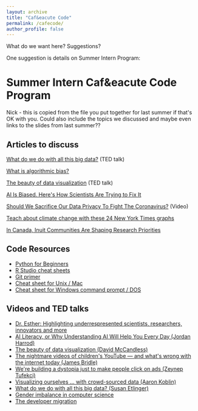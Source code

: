 ```yaml
---
layout: archive
title: "Caf&eacute Code"
permalink: /cafecode/
author_profile: false
---
```


What do we want here? Suggestions?

One suggestion is details on Summer Intern Program:

# Summer Intern Caf&eacute Code Program 

Nick - this is copied from the file you put together for last summer if that's OK with you. Could also include the topics we discussed and maybe even links to the slides from last summer??

## Articles to discuss

[What do we do with all this big data?](https://www.ted.com/talks/susan_etlinger_what_do_we_do_with_all_this_big_data/transcript#t-26273) (TED talk)

[What is algorithmic bias?](https://bdtechtalks.com/2018/03/26/racist-sexist-ai-deep-learning-algorithms/)

[The beauty of data visualization](https://www.ted.com/talks/david_mccandless_the_beauty_of_data_visualization/transcript) (TED talk)

[AI Is Biased. Here's How Scientists Are Trying to Fix It](https://www.wired.com/story/ai-biased-how-scientists-trying-fix/)

[Should We Sacrifice Our Data Privacy To Fight The Coronavirus?](https://fivethirtyeight.com/videos/should-we-sacrifice-our-data-privacy-to-fight-the-coronavirus/) (Video)

[Teach about climate change with these 24 New York Times graphs](https://www.nytimes.com/2019/02/28/learning/teach-about-climate-change-with-these-24-new-york-times-graphs.html)

[In Canada, Inuit Communities Are Shaping Research Priorities](https://undark.org/2020/05/27/canada-inuit-research/)

## Code Resources

- [Python for Beginners](https://www.python.org/about/gettingstarted/)
- [R Studio cheat sheets](https://www.rstudio.com/resources/cheatsheets/)
- [Git primer](https://docs.google.com/presentation/d/1UUryfefKXFIRJhI4UaY1LnhBdqjjzbGngRDm-ucAQtY/edit#slide=id.gc6f73a04f_0_20)
- [Cheat sheet for Unix / Mac](https://learntocodewith.me/command-line/unix-command-cheat-sheet/)
- [Cheat sheet for Windows command prompt / DOS](http://simplyadvanced.net/blog/cheat-sheet-for-windows-command-prompt/)

## Videos and TED talks

- [Dr. Esther: Highlighting underrespresented scientists, researchers, innovators and more](https://www.youtube.com/channel/UCO8fHSJrOnGZCZ19HvGvSLA)
- [AI Literacy, or Why Understanding AI Will Help You Every Day (Jordan Harrod)](https://www.ted.com/talks/jordan_harrod_ai_literacy_or_why_understanding_ai_will_help_you_every_day)
- [The beauty of data visualization (David McCandless)](https://www.ted.com/talks/david_mccandless_the_beauty_of_data_visualization#t-1074329)
- [The nightmare videos of children's YouTube — and what's wrong with the internet today (James Bridle)](https://www.ted.com/talks/james_bridle_the_nightmare_videos_of_childrens_youtube_and_what_s_wrong_with_the_internet_today/transcript#t-504225)
- [We're building a dystopia just to make people click on ads (Zeynep Tufekci)](https://www.bing.com/videos/search?view=detail&mid=C950DBDBE90B3AB3DB99C950DBDBE90B3AB3DB99&shtp=GetUrl&shid=22dfc0a0-77ea-45b6-a32c-978d50564734&shtk=WmV5bmVwIFR1ZmVrY2k6IFdlJ3JlIGJ1aWxkaW5nIGEgZHlzdG9waWEganVzdCB0byBtYWtlIHBlb3BsZSBjbGljayBvbiBhZHM%3D&shdk=V2UncmUgYnVpbGRpbmcgYW4gYXJ0aWZpY2lhbCBpbnRlbGxpZ2VuY2UtcG93ZXJlZCBkeXN0b3BpYSwgb25lIGNsaWNrIGF0IGEgdGltZSwgc2F5cyB0ZWNobm8tc29jaW9sb2dpc3QgWmV5bmVwIFR1ZmVja2kuIEluIGFuIGV5ZS1vcGVuaW5nIHRhbGssIHNoZSBkZXRhaWxzLi4u&shhk=G62bA%2BRlS8nr2u2mXhI1aMD3eXCmJhCcxfMRoVCdDK0%3D&form=VDSHOT&shth=OSH.z%252FBIZmplk%252BfGGU81Fql40g)
- [Visualizing ourselves ... with crowd-sourced data (Aaron Koblin)](https://www.ted.com/talks/aaron_koblin)
- [What do we do with all this big data? (Susan Etlinger)](https://www.ted.com/talks/susan_etlinger_what_do_we_do_with_all_this_big_data)
- [Gender imbalance in computer science](https://www.facebook.com/NPR/videos/10156691618936756/)
- [The developer migration](https://www.youtube.com/watch?reload=9&v=xp6UCQvKKzI)



